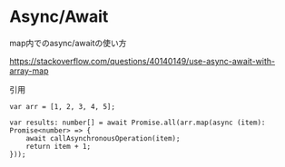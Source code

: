 # Async/Await

map内でのasync/awaitの使い方

https://stackoverflow.com/questions/40140149/use-async-await-with-array-map

引用
```
var arr = [1, 2, 3, 4, 5];

var results: number[] = await Promise.all(arr.map(async (item): Promise<number> => {
    await callAsynchronousOperation(item);
    return item + 1;
}));
```